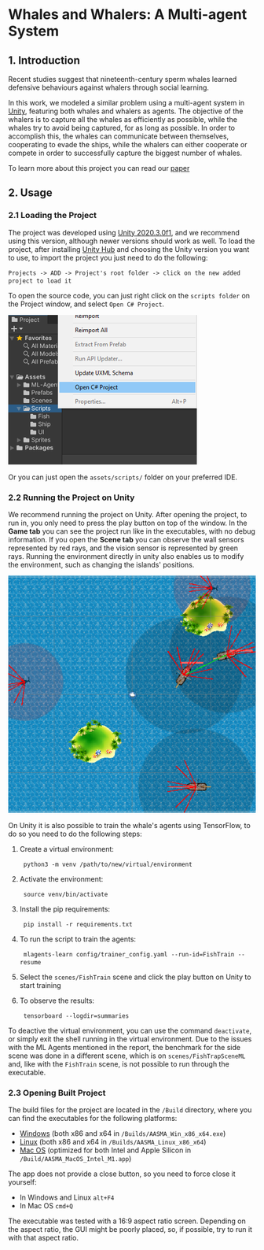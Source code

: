 # Whales and Whalers: A Multi-agent System

## 1. Introduction 
Recent studies suggest that nineteenth-century sperm whales learned defensive behaviours against whalers through social learning. 

In this work, we modeled a similar problem using a multi-agent system in [Unity](https://unity.com/), featuring both whales and whalers as agents. The objective of the whalers is to capture all the whales as efficiently as possible, while the whales try to avoid being captured, for as long as possible. In order to accomplish this, the whales can communicate between themselves, cooperating to evade the ships, while the whalers can either cooperate or compete in order to successfully capture the biggest number of whales.

To learn more about this project you can read our [paper](/Project_Paper.pdf)

## 2. Usage

### 2.1 Loading the Project

The project was developed using [Unity 2020.3.0f1](https://unity3d.com/pt/unity/whats-new/2020.3.0), and we recommend using this version, although newer versions should work as well. To load the project, after installing [Unity Hub](https://unity3d.com/pt/get-unity/download) and choosing the Unity version you want to use, to import the project you just need to do the following:

    Projects -> ADD -> Project's root folder -> click on the new added project to load it

To open the source code, you can just right click on the ```scripts folder``` on the Project window, and select ```Open C# Project```.

![source code](/Demo/open_source_code.png)

Or you can just open the ```assets/scripts/``` folder on your preferred IDE.

### 2.2 Running the Project on Unity

We recommend running the project on Unity. After opening the project, to run in, you only need to press the play button on top of the window.
In the **Game tab** you can see the project run like in the executables, with no debug information. If you open the **Scene tab** you can observe the wall sensors represented by red rays, and the vision sensor is represented by green rays.
Running the environment directly in unity also enables us to modify the environment, such as changing the islands' positions.

![scene view](/Demo/scene_view.png)

On Unity it is also possible to train the whale's agents using TensorFlow, to do so you need to do the following steps:

1. Create a virtual environment: 
        
        python3 -m venv /path/to/new/virtual/environment

2. Activate the environment:

        source venv/bin/activate

3. Install the pip requirements:

        pip install -r requirements.txt

4. To run the script to train the agents:

        mlagents-learn config/trainer_config.yaml --run-id=FishTrain --resume 

5. Select the `scenes/FishTrain` scene and click the play button on Unity to start training
6. To observe the results:
        
        tensorboard --logdir=summaries

To deactive the virtual environment, you can use the command ```deactivate```, or simply exit the shell running in the virtual environment. 
Due to the issues with the ML Agents mentioned in the report, the benchmark for the side scene was done in a different scene, which is on `scenes/FishTrapSceneML` and, like with the `FishTrain` scene, is not possible to run through the executable.

### 2.3 Opening Built Project

The build files for the project are located in the ```/Build``` directory, where you can find the executables for the following platforms:

* [Windows](/Builds/AASMA_Win_x86_x64.exe) (both x86 and x64 in ```/Builds/AASMA_Win_x86_x64.exe```)
* [Linux](/Builds/AASMA_Linux_x86_x64) (both x86 and x64 in ```/Builds/AASMA_Linux_x86_x64```)
* [Mac OS](/Builds/AASMA_MacOS_Intel_M1.app) (optimized for both Intel and Apple Silicon in ```/Build/AASMA_MacOS_Intel_M1.app```)

The app does not provide a close button, so you need to force close it yourself:
* In Windows and Linux ```alt+F4```
* In Mac OS ```cmd+Q```

The executable was tested with a 16:9 aspect ratio screen. Depending on the aspect
ratio, the GUI might be poorly placed, so, if possible, try to run it with that aspect ratio.

